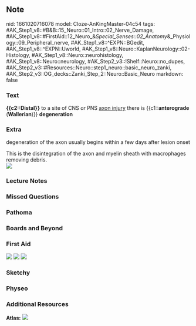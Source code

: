 ## Note
nid: 1661020716078
model: Cloze-AnKingMaster-04c54
tags: #AK_Step1_v8::#B&B::15_Neuro::01_Intro::02_Nerve_Damage, #AK_Step1_v8::#FirstAid::12_Neuro_&_Special_Senses::02_Anatomy_&_Physiology::09_Peripheral_nerve, #AK_Step1_v8::^EXPN::BGedit, #AK_Step1_v8::^EXPN::Uworld, #AK_Step1_v8::Neuro::KaplanNeurology::02-Histology, #AK_Step1_v8::Neuro::neurohistology, #AK_Step1_v8::Neuro::neurology, #AK_Step2_v3::!Shelf::Neuro::no_dupes, #AK_Step2_v3::#Resources::Neuro::step1_neuro::basic_neuro_zanki, #AK_Step2_v3::OG_decks::Zanki_Step_2::Neuro::Basic_Neuro
markdown: false

### Text
<div>
  <b>{{c2::Distal}}</b> to a site of CNS <i>or</i> PNS <u>axon
  injury</u> there is {{c1::<b>anterograde</b> (<b>Wallerian</b>)}}
  <b>degeneration</b>
</div>

### Extra
degeneration of the axon usually begins within a few days after
lesion onset
<div>
  This is the disintegration of the axon and myelin sheath with
  macrophages removing debris.
</div>
<div>
  <div><img src="paste-244409408946510.jpg"></div>
</div>

### Lecture Notes


### Missed Questions


### Pathoma


### Boards and Beyond


### First Aid
<img src="tmpklvUs_.png"> <img src="tmpSlDXY3.png"> <img src= 
"tmpYjvCIi.png">

### Sketchy


### Physeo


### Additional Resources
<b>Atlas:</b> <img src="tmppAoNWV.png" class="resizer">
